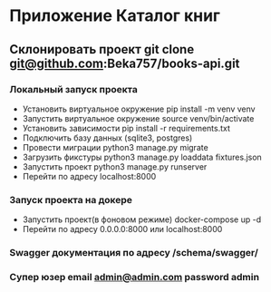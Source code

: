 # Приложение Каталог книг

## Cклонировать проект git clone git@github.com:Beka757/books-api.git

### Локальный запуск проекта
- Установить виртуальное окружение pip install -m venv venv
- Запустить виртуальное окружение source venv/bin/activate
- Установить зависимости pip install -r requirements.txt
- Подключить базу данных (sqlite3, postgres)
- Провести миграции python3 manage.py migrate
- Загрузить фикстуры python3 manage.py loaddata fixtures.json
- Запустить проект python3 manage.py runserver
- Перейти по адресу localhost:8000

### Запуск проекта на докере
- Запустить проект(в фоновом режиме) docker-compose up -d
- Перейти по адресу 0.0.0.0:8000 или localhost:8000


### Swagger документация по адресу /schema/swagger/

### Супер юзер email admin@admin.com password admin